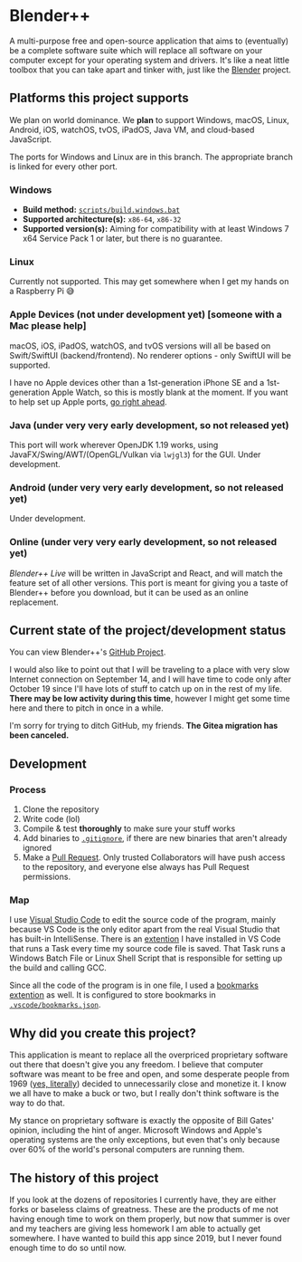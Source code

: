 # Blender++
A multi-purpose free and open-source application that aims to (eventually) be a complete software suite which will replace all software on your computer except for your operating system and drivers. It's like a neat little toolbox that you can take apart and tinker with, just like the [Blender](https://www.blender.org/) project.

## Platforms this project supports
We plan on world dominance. We **plan** to support Windows, macOS, Linux, Android, iOS, watchOS, tvOS, iPadOS, Java VM, and cloud-based JavaScript.

The ports for Windows and Linux are in this branch. The appropriate branch is linked for every other port.

### Windows
* **Build method:** [`scripts/build.windows.bat`](https://github.com/HackerDaGreat57/bpp/blob/main/scripts/build.windows.bat)
* **Supported architecture(s):** `x86-64`, `x86-32`
* **Supported version(s):** Aiming for compatibility with at least Windows 7 x64 Service Pack 1 or later, but there is no guarantee.

### Linux
Currently not supported. This may get somewhere when I get my hands on a Raspberry Pi	😅

### Apple Devices (not under development yet) [someone with a Mac please help]
macOS, iOS, iPadOS, watchOS, and tvOS versions will all be based on Swift/SwiftUI (backend/frontend). No renderer options - only SwiftUI will be supported.

I have no Apple devices other than a 1st-generation iPhone SE and a 1st-generation Apple Watch, so this is mostly blank at the moment. If you want to help set up Apple ports, [go right ahead](https://github.com/HackerDaGreat57/bpp/pulls).

### Java (under very very early development, so not released yet)
This port will work wherever OpenJDK 1.19 works, using JavaFX/Swing/AWT/(OpenGL/Vulkan via `lwjgl3`) for the GUI. Under development.

### Android (under very very early development, so not released yet)
Under development.

### Online (under very very early development, so not released yet)
*Blender++ Live* will be written in JavaScript and React, and will match the feature set of all other versions. This port is meant for giving you a taste of Blender++ before you download, but it can be used as an online replacement.

## Current state of the project/development status
You can view Blender++'s [GitHub Project](https://github.com/users/HackerDaGreat57/projects/2).

I would also like to point out that I will be traveling to a place with very slow Internet connection on September 14, and I will have time to code only after October 19 since I'll have lots of stuff to catch up on in the rest of my life. **There may be low activity during this time**, however I might get some time here and there to pitch in once in a while.

I'm sorry for trying to ditch GitHub, my friends. **The Gitea migration has been canceled.**

## Development
### Process
1. Clone the repository
2. Write code (lol)
3. Compile & test **thoroughly** to make sure your stuff works
4. Add binaries to [`.gitignore`](https://github.com/HackerDaGreat57/bpp/blob/main/.gitignore), if there are new binaries that aren't already ignored
5. Make a [Pull Request](https://github.com/HackerDaGreat57/bpp/pulls). Only trusted Collaborators will have push access to the repository, and everyone else always has Pull Request permissions.

### Map
I use [Visual Studio Code](https://github.com/microsoft/vscode) to edit the source code of the program, mainly because VS Code is the only editor apart from the real Visual Studio that has built-in IntelliSense. There is an [extention](https://github.com/wk-j/vscode-save-and-run) I have installed in VS Code that runs a Task every time my source code file is saved. That Task runs a Windows Batch File or Linux Shell Script that is responsible for setting up the build and calling GCC.

Since all the code of the program is in one file, I used a [bookmarks extention](https://github.com/alefragnani/vscode-bookmarks) as well. It is configured to store bookmarks in [`.vscode/bookmarks.json`](https://github.com/HackerDaGreat57/bpp/blob/main/.vscode/bookmarks.json).

## Why did you create this project?
This application is meant to replace all the overpriced proprietary software out there that doesn't give you any freedom. I believe that computer software was meant to be free and open, and some desperate people from 1969 ([yes, literally](https://en.wikipedia.org/wiki/Proprietary_software#Origin)) decided to unnecessarily close and monetize it. I know we all have to make a buck or two, but I really don't think software is the way to do that.

My stance on proprietary software is exactly the opposite of Bill Gates' opinion, including the hint of anger. Microsoft Windows and Apple's operating systems are the only exceptions, but even that's only because over 60% of the world's personal computers are running them.

## The history of this project
If you look at the dozens of repositories I currently have, they are either forks or baseless claims of greatness. These are the products of me not having enough time to work on them properly, but now that summer is over and my teachers are giving less homework I am able to actually get somewhere. I have wanted to build this app since 2019, but I never found enough time to do so until now.
